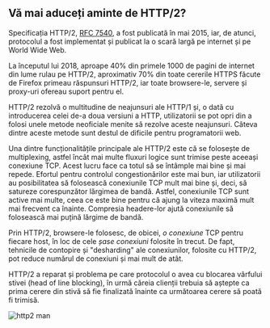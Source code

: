 ## Vă mai aduceți aminte de HTTP/2?

Specificația HTTP/2, [RFC 7540](https://httpwg.org/specs/rfc7540.html), a fost 
publicată în mai 2015, iar, de atunci, protocolul a fost implementat și publicat
la o scară largă pe internet și pe World Wide Web.

La începutul lui 2018, aproape 40% din primele 1000 de pagini de internet din 
lume rulau pe HTTP/2, aproximativ 70% din toate cererile HTTPS făcute de
Firefox primeau răspunsuri HTTP/2, iar toate browsere-le, servere și proxy-uri
ofereau suport pentru el.

HTTP/2 rezolvă o multitudine de neajunsuri ale HTTP/1 și, o dată cu introducerea
 celei de-a doua versiuni a HTTP, utilizatorii se pot opri din a folosi unele 
metode neoficiale menite să rezolve aceste neajunsuri. Câteva dintre aceste 
metode sunt destul de dificile pentru programatorii web.

Una dintre funcționalitățile principale ale HTTP/2 este că se folosește de 
multiplexing, astfel încât mai multe fluxuri logice sunt trimise peste aceeași
conexiune TCP. Acest lucru face ca totul să se întâmple mai bine și mai repede.
Efortul pentru controlul congestionărilor este mai bun, iar utilizatorii au 
posibilitatea să folosească conexiunile TCP mult mai bine și, deci, să satureze
corespunzător lărgimea de bandă. Astfel, conexiunile TCP sunt active mai multe,
ceea ce este bine pentru că ajung la viteza maximă mult mai frecvent ca înainte.
Compresia headere-lor ajută conexiunile să folosească mai puțină lărgime de 
bandă.

Prin HTTP/2, browsere-le folosesc, de obicei, *o conexiune* TCP pentru fiecare
host, în loc de cele *șase conexiuni* folosite în trecut. De fapt, tehnicile 
de contopire și "desharding" ale conexiunilor, folosite cu HTTP/2, pot reduce
numărul de conexiuni și mai mult de atât.

HTTP/2 a reparat și problema pe care protocolul o avea cu blocarea vârfului 
stivei (head of line blocking), în urmă căreia clienții trebuia să
aștepte ca prima cerere din stivă să fie finalizată înainte ca următoarea 
cerere să poată fi trimisă.

![http2 man](../images/h2-man.jpg)
